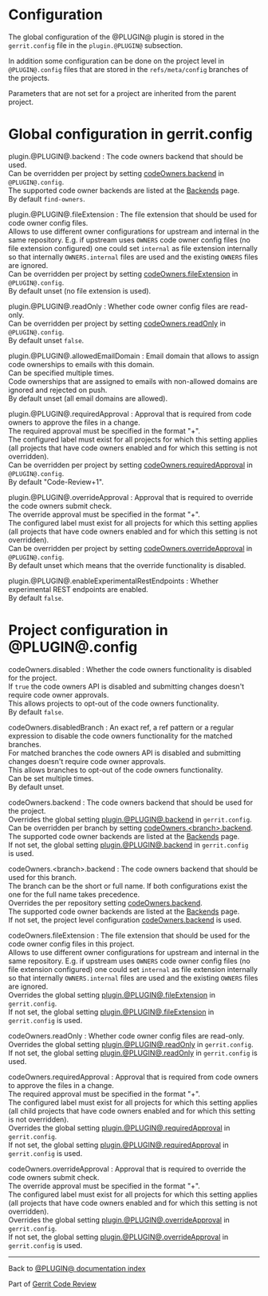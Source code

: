 # Configuration

The global configuration of the @PLUGIN@ plugin is stored in the `gerrit.config`
file in the `plugin.@PLUGIN@` subsection.

In addition some configuration can be done on the project level in
`@PLUGIN@.config` files that are stored in the `refs/meta/config` branches of
the projects.

Parameters that are not set for a project are inherited from the parent project.

# <a id="globalConfiguration">Global configuration in gerrit.config</a>

<a id="pluginCodeOwnersBackend">plugin.@PLUGIN@.backend</a>
:       The code owners backend that should be used.\
        Can be overridden per project by setting
        [codeOwners.backend](#codeOwnersBackend) in
        `@PLUGIN@.config`.\
        The supported code owner backends are listed at the
        [Backends](backends.html) page.\
        By default `find-owners`.

<a id="pluginCodeOwnersFileExtension">plugin.@PLUGIN@.fileExtension</a>
:       The file extension that should be used for code owner config files.\
        Allows to use different owner configurations for upstream and internal
        in the same repository. E.g. if upstream uses `OWNERS` code owner config
        files (no file extension configured) one could set `internal` as file
        extension internally so that internally `OWNERS.internal` files are used
        and the existing `OWNERS` files are ignored.\
        Can be overridden per project by setting
        [codeOwners.fileExtension](#codeOwnersFileExtension) in
        `@PLUGIN@.config`.\
        By default unset (no file extension is used).

<a id="pluginCodeOwnersReadOnly">plugin.@PLUGIN@.readOnly</a>
:       Whether code owner config files are read-only.\
        Can be overridden per project by setting
        [codeOwners.readOnly](#codeOwnersReadOnly) in
        `@PLUGIN@.config`.\
        By default unset `false`.

<a id="pluginCodeOwnersAllowedEmailDomain">plugin.@PLUGIN@.allowedEmailDomain</a>
:       Email domain that allows to assign code ownerships to emails with this
        domain.\
        Can be specified multiple times.\
        Code ownerships that are assigned to emails with non-allowed domains are
        ignored and rejected on push.\
        By default unset (all email domains are allowed).

<a id="pluginCodeOwnersRequiredApproval">plugin.@PLUGIN@.requiredApproval</a>
:       Approval that is required from code owners to approve the files in a
        change.\
        The required approval must be specified in the format
        "<label-name>+<label-value>".\
        The configured label must exist for all projects for which this setting
        applies (all projects that have code owners enabled and for which this
        setting is not overridden).\
        Can be overridden per project by setting
        [codeOwners.requiredApproval](#codeOwnersRequiredApproval) in
        `@PLUGIN@.config`.\
        By default "Code-Review+1".

<a id="pluginCodeOwnersOverrideApproval">plugin.@PLUGIN@.overrideApproval</a>
:       Approval that is required to override the code owners submit check.\
        The override approval must be specified in the format
        "<label-name>+<label-value>".\
        The configured label must exist for all projects for which this setting
        applies (all projects that have code owners enabled and for which this
        setting is not overridden).\
        Can be overridden per project by setting
        [codeOwners.overrideApproval](#codeOwnersOverrideApproval) in
        `@PLUGIN@.config`.\
        By default unset which means that the override functionality is
        disabled.

<a id="pluginCodeOwnersEnableExperimentalRestEndpoints">plugin.@PLUGIN@.enableExperimentalRestEndpoints</a>
:       Whether experimental REST endpoints are enabled.\
        By default `false`.

# <a id="projectConfiguration">Project configuration in @PLUGIN@.config</a>

<a id="codeOwnersDisabled">codeOwners.disabled</a>
:       Whether the code owners functionality is disabled for the project.\
        If `true` the code owners API is disabled and submitting changes doesn't
        require code owner approvals.\
        This allows projects to opt-out of the code owners functionality.\
        By default `false`.

<a id="codeOwnersDisabledBranch">codeOwners.disabledBranch</a>
:       An exact ref, a ref pattern or a regular expression to disable the code
        owners functionality for the matched branches.\
        For matched branches the code owners API is disabled and submitting
        changes doesn't require code owner approvals.\
        This allows branches to opt-out of the code owners functionality.\
        Can be set multiple times.\
        By default unset.

<a id="codeOwnersBackend">codeOwners.backend</a>
:       The code owners backend that should be used for the project.\
        Overrides the global setting
        [plugin.@PLUGIN@.backend](#pluginCodeOwnersBackend) in `gerrit.config`.\
        Can be overridden per branch by setting
        [codeOwners.\<branch\>.backend](#codeOwnersBranchBackend).\
        The supported code owner backends are listed at the
        [Backends](backends.html) page.\
        If not set, the global setting
        [plugin.@PLUGIN@.backend](#pluginCodeOwnersBackend) in `gerrit.config`\
        is used.

<a id="codeOwnersBranchBackend">codeOwners.\<branch\>.backend</a>
:       The code owners backend that should be used for this branch.\
        The branch can be the short or full name. If both configurations exist
        the one for the full name takes precedence.\
        Overrides the per repository setting
        [codeOwners.backend](#codeOwnersBackend).\
        The supported code owner backends are listed at the
        [Backends](backends.html) page.\
        If not set, the project level configuration
        [codeOwners.backend](#codeOwnersBackend) is used.

<a id="codeOwnersFileExtension">codeOwners.fileExtension</a>
:       The file extension that should be used for the code owner config files
        in this project.\
        Allows to use different owner configurations for upstream and internal
        in the same repository. E.g. if upstream uses `OWNERS` code owner config
        files (no file extension configured) one could set `internal` as file
        extension internally so that internally `OWNERS.internal` files are used
        and the existing `OWNERS` files are ignored.\
        Overrides the global setting
        [plugin.@PLUGIN@.fileExtension](#pluginCodeOwnersFileExtension) in
        `gerrit.config`.\
        If not set, the global setting
        [plugin.@PLUGIN@.fileExtension](#pluginCodeOwnersFileExtension) in
        `gerrit.config` is used.

<a id="codeOwnersReadOnly">codeOwners.readOnly</a>
:       Whether code owner config files are read-only.\
        Overrides the global setting
        [plugin.@PLUGIN@.readOnly](#pluginCodeOwnersReadOnly) in
        `gerrit.config`.\
        If not set, the global setting
        [plugin.@PLUGIN@.readOnly](#pluginCodeOwnersReadOnly) in
        `gerrit.config` is used.

<a id="codeOwnersRequiredApproval">codeOwners.requiredApproval</a>
:       Approval that is required from code owners to approve the files in a
        change.\
        The required approval must be specified in the format
        "<label-name>+<label-value>".\
        The configured label must exist for all projects for which this setting
        applies (all child projects that have code owners enabled and for which
        this setting is not overridden).\
        Overrides the global setting
        [plugin.@PLUGIN@.requiredApproval](#pluginCodeOwnersRequiredApproval) in
        `gerrit.config`.\
        If not set, the global setting
        [plugin.@PLUGIN@.requiredApproval](#pluginCodeOwnersRequiredApproval) in
        `gerrit.config` is used.

<a id="codeOwnersOverrideApproval">codeOwners.overrideApproval</a>
:       Approval that is required to override the code owners submit check.\
        The override approval must be specified in the format
        "<label-name>+<label-value>".\
        The configured label must exist for all projects for which this setting
        applies (all projects that have code owners enabled and for which this
        setting is not overridden).\
        Overrides the global setting
        [plugin.@PLUGIN@.overrideApproval](#pluginCodeOwnersOverrideApproval) in
        `gerrit.config`.\
        If not set, the global setting
        [plugin.@PLUGIN@.overrideApproval](#pluginCodeOwnersOverrideApproval) in
        `gerrit.config` is used.

---

Back to [@PLUGIN@ documentation index](index.html)

Part of [Gerrit Code Review](../../../Documentation/index.html)

